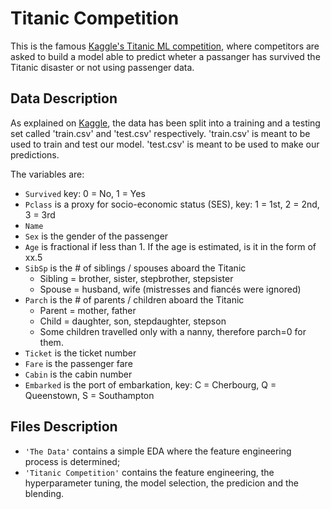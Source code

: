 # Titanic Competition
This is the famous [Kaggle's Titanic ML competition](https://www.kaggle.com/c/titanic), where competitors are asked to build a model able to predict wheter a passanger has survived the Titanic disaster or not using passenger data.

## Data Description
As explained on [Kaggle](https://www.kaggle.com/c/titanic/data), the data has been split into a training and a testing set called 'train.csv' and 'test.csv' respectively.
'train.csv' is meant to be used to train and test our model.
'test.csv' is meant to be used to make our predictions.
 
 The variables are: 
* `Survived` key: 0 = No, 1 = Yes
* `Pclass` is a proxy for socio-economic status (SES), key: 1 = 1st, 2 = 2nd, 3 = 3rd
* `Name` 
* `Sex` is the gender of the passenger	
* `Age` is fractional if less than 1. If the age is estimated, is it in the form of xx.5
* `SibSp` is the # of siblings / spouses aboard the Titanic	
   * Sibling = brother, sister, stepbrother, stepsister
   * Spouse = husband, wife (mistresses and fiancés were ignored)
* `Parch` is the # of parents / children aboard the Titanic	
    * Parent = mother, father
    * Child = daughter, son, stepdaughter, stepson
    * Some children travelled only with a nanny, therefore parch=0 for them.
* `Ticket` is the ticket number	
* `Fare` is the passenger fare	
* `Cabin` is the cabin number
* `Embarked` is the port of embarkation, key:	C = Cherbourg, Q = Queenstown, S = Southampton

## Files Description
- `'The Data'` contains a simple EDA where the feature engineering process is determined;
- `'Titanic Competition'` contains the feature engineering, the hyperparameter tuning, the model selection, the predicion and the blending.
